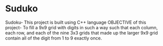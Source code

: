 # Suduko
Sudoku- This project is built using C++ language 
OBJECTIVE of this project- To fill a 9x9 grid with digits in such a way such that each column, each row, and each of the nine 3x3 grids that made up the larger 9x9 grid contain all of the digit from 1 to 9 exactly once.
